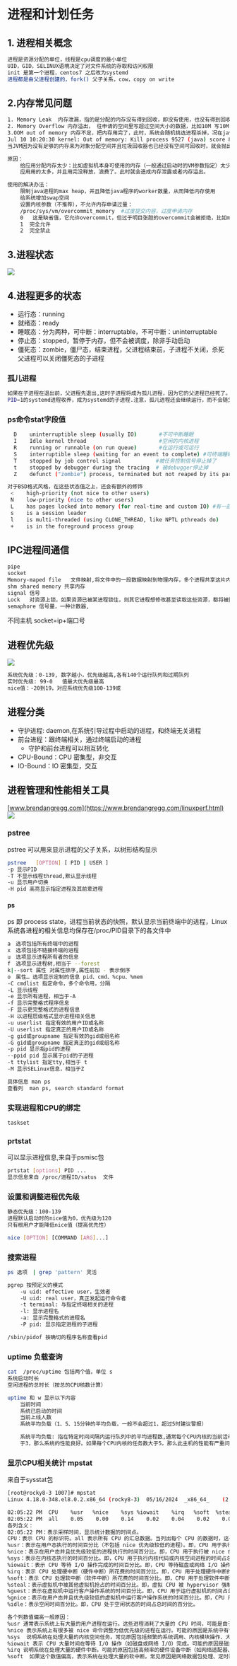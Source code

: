 # 进程和计划任务

## 1. 进程相关概念

```bash
进程是资源分配的单位，线程是cpu调度的最小单位
UID，GID，SELINUX语境决定了对文件系统的存取和访问权限
init 是第一个进程，centos7 之后改为systemd
进程都是由父进程创建的，fork() 父子关系，cow，copy on write

```

## 2.内存常见问题

```bash
1. Memory Leak  内存泄漏，指的是分配的内存没有得到回收，即没有使用，也没有得到回收，相当于一直占用
2. Memory Overflow 内存溢出， 往申请的空间里写超过空间大小的数据，比如10M 写10M
3.OOM out of memory 内存不足，把内存用完了，此时，系统会随机挑选进程杀掉，况在java程序中比较常见
Jul 10 10:20:30 kernel: Out of memory: Kill process 9527 (java) score 88 or sacrifice child
当JVM因为没有足够的内存来为对象分配空间并且垃圾回收器也已经没有空间可回收时，就会抛出这个error，因为这个问题已经严重到不足以被应用处理

原因：
    给应用分配内存太少：比如虚拟机本身可使用的内存（一般通过启动时的VM参数指定）太少。
    应用用的太多，并且用完没释放，浪费了。此时就会造成内存泄露或者内存溢出。

使用的解决办法：
    限制java进程的max heap，并且降低java程序的worker数量，从而降低内存使用
    给系统增加swap空间
    设置内核参数（不推荐），不允许内存申请过量：
    /proc/sys/vm/overcommit_memory  #过度提交内容，过度申请内存
    0   这是缺省值，它允许overcommit，但过于明目张胆的overcommit会被拒绝，比如malloc一次性申请的内存大小就超过了系统总内存。它认为不合理就会拒绝overcommit
    1  完全允许
    2  完全禁止

```

## 3.进程状态
<img src="../images/procstatus01.png">

## 4.进程更多的状态

* 运行态：running
* 就绪态：ready
* 睡眠态：分为两种，可中断：interruptable，不可中断：uninterruptable
* 停止态：stopped，暂停于内存，但不会被调度，除非手动启动
* 僵死态：zombie，僵尸态，结束进程，父进程结束前，子进程不关闭，杀死父进程可以关闭僵死态的子进程

### 孤儿进程
```bash
如果在子进程在退出前，父进程先退出,这时子进程将成为孤儿进程，因为它的父进程已经死了。孤儿进程会被
PID=1的systemd进程收养，成为systemd的子进程.注意，孤儿进程还会继续运行，而不会随父进程退出而终止，只不过其父进程发生了改变。
```

### ps命令stat字段值
```bash
  D    uninterruptible sleep (usually IO)       #不可中断睡眠
  I    Idle kernel thread                       #空闲的内核进程
  R    running or runnable (on run queue)       #在运行或可运行
  S    interruptible sleep (waiting for an event to complete) #可终端睡眠
  T    stopped by job control signal           #被任务控制信号停止掉了
  t    stopped by debugger during the tracing  # 被debugger停止掉
  Z    defunct ("zombie") process, terminated but not reaped by its parent #僵尸进程

对于BSD格式风格，在这些状态值之上，还会有额外的修饰
 <    high-priority (not nice to other users)
 N    low-priority (nice to other users)
 L    has pages locked into memory (for real-time and custom IO) #有一部分内容被锁定到内存中，不能放到swap中
 s    is a session leader
 l    is multi-threaded (using CLONE_THREAD, like NPTL pthreads do)
 +    is in the foreground process group 


```

## IPC进程间通信
```bash
pipe
socket
Memory-maped file   文件映射,将文件中的一段数据映射到物理内存，多个进程共享这片内存
shm shared memory 共享内存
signal 信号
Lock   对资源上锁，如果资源已被某进程锁住，则其它进程想修改甚至读取这些资源，都将被阻塞，直到锁被打开
semaphore 信号量，一种计数器, 
```
不同主机 socket=ip+端口号

## 进程优先级
<img src="../images/procpriority01.png">

```bash
系统优先级：0-139, 数字越小，优先级越高,各有140个运行队列和过期队列
实时优先级: 99-0   值最大优先级最高
nice值：-20到19，对应系统优先级100-139或
```

## 进程分类
* 守护进程: daemon,在系统引导过程中启动的进程，和终端无关进程
* 前台进程：跟终端相关，通过终端启动的进程
    * 守护和前台进程可以相互转化
* CPU-Bound：CPU 密集型，非交互
* IO-Bound：IO 密集型，交互

## 进程管理和性能相关工具
[www.brendangregg.com](https://www.brendangregg.com/linuxperf.html)
<img src="../images/procmanager01.png">

### pstree
pstree 可以用来显示进程的父子关系，以树形结构显示
```bash
pstree   [OPTION] [ PID | USER ]
-p 显示PID
-T 不显示线程thread,默认显示线程
-u 显示用户切换
-H pid 高亮显示指定进程及其前辈进程
```

#### ps 
ps 即 process state，进程当前状态的快照，默认显示当前终端中的进程，Linux系统各进程的相关信息均保存在/proc/PID目录下的各文件中
```bash
a　选项包括所有终端中的进程
x　选项包括不链接终端的进程
u　选项显示进程所有者的信息
f　选项显示进程树,相当于 --forest
k|--sort 属性 对属性排序,属性前加 - 表示倒序
o　属性… 选项显示定制的信息 pid、cmd、%cpu、%mem
-C cmdlist 指定命令，多个命令用，分隔
-L 显示线程
-e 显示所有进程，相当于-A
-f 显示完整格式程序信息
-F 显示更完整格式的进程信息
-H 以进程层级格式显示进程相关信息
-u userlist 指定有效的用户ID或名称
-U userlist 指定真正的用户ID或名称
-g gid或groupname 指定有效的gid或组名称
-G gid或groupname 指定真正的gid或组名称
-p pid 显示指pid的进程
--ppid pid 显示属于pid的子进程
-t ttylist 指定tty,相当于 t
-M 显示SELinux信息，相当于Z

具体信息 man ps 
查看列  man ps, search standard format
```

### 实现进程和CPU的绑定
```bash
taskset

```

### prtstat
可以显示进程信息,来自于psmisc包
```bash
prtstat [options] PID ...
显示信息来自 /proc/进程ID/satus  文件
```    

### 设置和调整进程优先级
```bash
静态优先级：100-139
进程默认启动时的nice值为0，优先级为120
只有根用户才能降低nice值（提高优先性）

nice [OPTION] [COMMAND [ARG]...]

```

### 搜索进程
```bash
ps 选项　| grep 'pattern' 灵活

pgrep 按预定义的模式
    -u uid: effective user，生效者
    -U uid: real user，真正发起运行命令者
    -t terminal: 与指定终端相关的进程
    -l: 显示进程名
    -a: 显示完整格式的进程名
    -P pid: 显示指定进程的子进程

/sbin/pidof 按确切的程序名称查看pid
```

### uptime 负载查询
```bash
cat  /proc/uptime 包括两个值，单位 s
系统启动时长
空闲进程的总时长（按总的CPU核数计算）

uptime 和 w 显示以下内容
    当前时间
    系统已启动的时间
    当前上线人数
    系统平均负载（1、5、15分钟的平均负载，一般不会超过1，超过5时建议警报）

    系统平均负载: 指在特定时间间隔内运行队列中的平均进程数,通常每个CPU内核的当前活动进程数不大
    于3，那么系统的性能良好。如果每个CPU内核的任务数大于5，那么此主机的性能有严重问题

```

### 显示CPU相关统计 mpstat
来自于sysstat包
```bash
[root@rocky8-3 1007]# mpstat
Linux 4.18.0-348.el8.0.2.x86_64 (rocky8-3) 	05/16/2024 	_x86_64_	(2 CPU)

02:05:22 PM  CPU    %usr   %nice    %sys %iowait    %irq   %soft  %steal  %guest  %gnice   %idle
02:05:22 PM  all    0.05    0.00    0.14    0.02    0.04    0.02    0.00    0.00    0.00   99.73
各列含义：
02:05:22 PM：表示采样时间，显示统计数据的时间点。
CPU：表示 CPU 的标识符。all 表示所有 CPU 的汇总数据。当列出每个 CPU 的数据时，这一列会显示具体的 CPU 编（例如 0、1、2 等）。
%usr：表示在用户态执行的时间百分比（不包括 nice 优先级较低的进程）。即，CPU 用于执行用户空间进程的时间占总时间的百分比。
%nice：表示在用户态并且优先级较低的进程执行的时间百分比。即，CPU 用于执行被 nice 命令降低优先级的用户进程的时间占总时间的百分比。
%sys：表示在内核态执行的时间百分比。即，CPU 用于执行内核代码或内核空间进程的时间占总时间的百分比。
%iowait：表示 CPU 等待 I/O 操作完成的时间百分比。即，CPU 等待磁盘或网络 I/O 操作完成的时间占总时间的百分比。
%irq：表示 CPU 处理硬中断（硬件中断）所花费的时间百分比。即，CPU 用于处理硬件中断的时间占总时间的百分比。
%soft：表示 CPU 处理软中断（软件中断）所花费的时间百分比。即，CPU 用于处理软件中断的时间占总时间的百分比。
%steal：表示虚拟机中被其他虚拟机抢占的时间百分比。即，虚拟 CPU 被 hypervisor 强制暂停执行而等待重新分配时间的百分比。
%guest：表示在虚拟机中运行客户操作系统的时间百分比。即，CPU 用于运行虚拟机的时间占总时间的百分比。
%gnice：表示在用户态并且优先级较低的虚拟机中运行客户操作系统的时间百分比。即，CPU 用于运行优先级较低的虚拟机的时间占总时间的百分比。
%idle：表示空闲时间百分比。即，CPU 处于空闲状态的时间占总时间的百分比。

各个列数值偏高一般原因：
%usr 通常表示系统上有大量的用户进程在运行。这些进程消耗了大量的 CPU 时间，可能是由于计算密集型应用程序（如视频处理、数据分析等）或大量的用户空间任务在运行
%nice 表示系统上有很多被 nice 命令调整为低优先级的进程在运行。可能的原因是系统中有许多低优先级的批处理任务或后台任务在执行
%sys  说明系统在处理大量的内核空间任务。常见原因包括频繁的系统调用、内核模块操作、大量的网络流量处理或驱动程序操作等
%iowait 表示 CPU 大量时间在等待 I/O 操作（如磁盘或网络 I/O）完成。可能的原因是磁盘 I/O 性能瓶颈、存储系统负载过高、网络延迟或网络带宽不足等
%irq 说明系统在处理大量的硬件中断。可能的原因包括高频率的硬件设备中断（如网络适配器、磁盘控制器中断）或硬件故障导致的频繁中断
%soft  如果这个数值偏高，表示系统在处理大量的软中断。常见原因是网络数据包处理、定时器中断处理等大量需要软中断处理的任务

```
